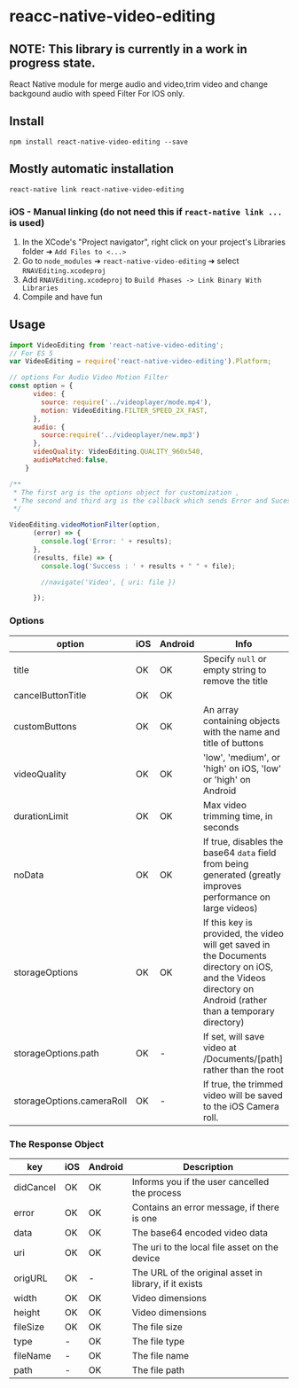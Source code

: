 # reacc-native-video-editing

## NOTE: This library is currently in a work in progress state.

React Native module for merge audio and video,trim video and change backgound audio with speed Filter For IOS only.

## Install

`npm install react-native-video-editing --save`

## Mostly automatic installation

`react-native link react-native-video-editing`



### iOS - Manual linking (do not need this if `react-native link ...` is used)

1. In the XCode's "Project navigator", right click on your project's Libraries folder ➜ `Add Files to <...>`
2. Go to `node_modules` ➜ `react-native-video-editing`  ➜ select `RNAVEditing.xcodeproj`
3. Add `RNAVEditing.xcodeproj` to `Build Phases -> Link Binary With Libraries`
4. Compile and have fun

## Usage 

```javascript
import VideoEditing from 'react-native-video-editing';
// For ES 5
var VideoEditing = require('react-native-video-editing').Platform;

// options For Audio Video Motion Filter
const option = {
      video: {
        source: require('../videoplayer/mode.mp4'),
        motion: VideoEditing.FILTER_SPEED_2X_FAST,
      },
      audio: {
        source:require('../videoplayer/new.mp3')
      },
      videoQuality: VideoEditing.QUALITY_960x540,
      audioMatched:false,
    }

/**
 * The first arg is the options object for customization ,
 * The second and third arg is the callback which sends Error and Sucess.
 */

VideoEditing.videoMotionFilter(option,
      (error) => {
        console.log('Error: ' + results);
      },
      (results, file) => {
        console.log('Success : ' + results + " " + file);

        //navigate('Video', { uri: file })

      });
```




### Options

option | iOS  | Android | Info
------ | ---- | ------- | ----
title | OK | OK | Specify `null` or empty string to remove the title
cancelButtonTitle | OK | OK |
customButtons | OK | OK | An array containing objects with the name and title of buttons
videoQuality | OK |  OK | 'low', 'medium', or 'high' on iOS, 'low' or 'high' on Android
durationLimit | OK | OK | Max video trimming time, in seconds
noData | OK | OK | If true, disables the base64 `data` field from being generated (greatly improves performance on large videos)
storageOptions | OK | OK | If this key is provided, the video will get saved in the Documents directory on iOS, and the Videos directory on Android (rather than a temporary directory)
storageOptions.path | OK | - | If set, will save video at /Documents/[path] rather than the root
storageOptions.cameraRoll | OK | - | If true, the trimmed video will be saved to the iOS Camera roll.

### The Response Object

key | iOS | Android | Description
------ | ---- | ------- | ----------------------
didCancel | OK | OK | Informs you if the user cancelled the process
error | OK | OK | Contains an error message, if there is one
data | OK | OK | The base64 encoded video data
uri | OK | OK | The uri to the local file asset on the device
origURL | OK | - | The URL of the original asset in library, if it exists
width | OK | OK | Video dimensions
height | OK | OK | Video dimensions
fileSize | OK | OK | The file size
type | - | OK | The file type
fileName | - | OK | The file name
path | - | OK | The file path
